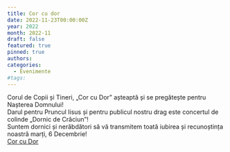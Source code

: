 ```yaml
---
title: Cor cu dor
date: 2022-11-23T00:00:00Z
year: 2022
month: 2022-11
draft: false
featured: true
pinned: true
authors: 
categories:
  - Evenimente
#tags:
---
```

Corul de Copii și Tineri, „Cor cu Dor” așteaptă și se pregătește pentru Nașterea Domnului!  
Darul pentru Pruncul Iisus și pentru publicul nostru drag este concertul de colinde „Dornic de Crăciun”!  
Suntem dornici și nerăbdători să vă transmitem toată iubirea și recunoștința noastră marți, 6 Decembrie!  
[Cor cu Dor](https://www.facebook.com/corcudor)
